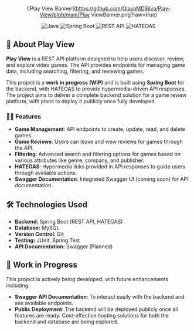 <div align="center">

![Play View Banner](https://github.com/OlavoMDSilva/Play-View/blob/main/Play ViewBanner.png?raw=true)

![Java](https://img.shields.io/badge/Java-8B0000)
![Spring Boot](https://img.shields.io/badge/Spring%20Boot-2F6F3F)
![REST API](https://img.shields.io/badge/REST-0099CC)
![HATEOAS](https://img.shields.io/badge/HATEOAS-blue)

</div>

## 📌 About Play View

**Play View** is a REST API platform designed to help users discover, review, and explore video games. The API provides endpoints for managing game data, including searching, filtering, and reviewing games.

This project is a **work in progress (WIP)** and is built using **Spring Boot** for the backend, with HATEOAS to provide hypermedia-driven API responses. The project aims to deliver a complete backend solution for a game review platform, with plans to deploy it publicly once fully developed.

### 🧑‍💻 Features

- **Game Management**: API endpoints to create, update, read, and delete games.
- **Game Reviews**: Users can leave and view reviews for games through the API.
- **Filtering**: Advanced search and filtering options for games based on various attributes like genre, company, and publisher.
- **HATEOAS**: Hypermedia links provided in API responses to guide users through available actions.
- **Swagger Documentation**: Integrated Swagger UI (coming soon) for API documentation.

## 🛠️ Technologies Used

- **Backend:** Spring Boot (REST API, HATEOAS)
- **Database:** MySQL
- **Version Control:** Git
- **Testing:** JUnit, Spring Test
- **API Documentation:** Swagger (Planned)

## 🚧 Work in Progress

This project is actively being developed, with future enhancements including:

- **Swagger API Documentation**: To interact easily with the backend and see available endpoints.
- **Public Deployment**: The backend will be deployed publicly once all features are ready. Cost-effective hosting solutions for both the backend and database are being explored.
